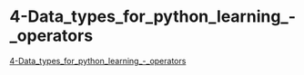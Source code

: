 # 4-Data_types_for_python_learning_-_operators
[4-Data_types_for_python_learning_-_operators](https://aiwithcloud.com/2022/09/14/4_data_types_for_python_learning___operators/)